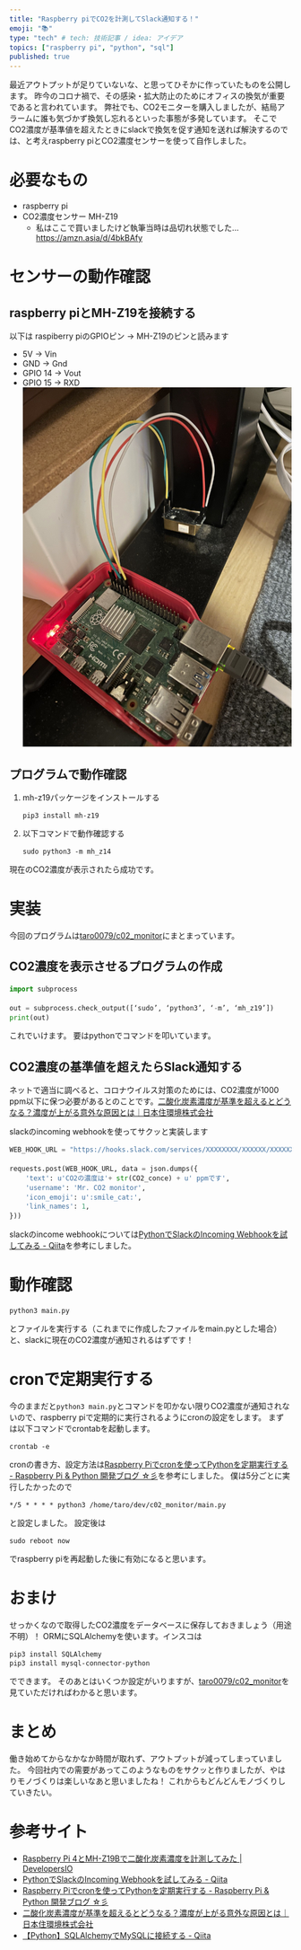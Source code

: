 ```yaml
---
title: "Raspberry piでCO2を計測してSlack通知する！"
emoji: "📚"
type: "tech" # tech: 技術記事 / idea: アイデア
topics: ["raspberry pi", "python", "sql"]
published: true
---
```


最近アウトプットが足りていないな、と思ってひそかに作っていたものを公開します。
昨今のコロナ禍で、その感染・拡大防止のためにオフィスの換気が重要であると言われています。
弊社でも、CO2モニターを購入しましたが、結局アラームに誰も気づかず換気し忘れるといった事態が多発しています。
そこでCO2濃度が基準値を超えたときにslackで換気を促す通知を送れば解決するのでは、と考えraspberry piとCO2濃度センサーを使って自作しました。

# 必要なもの
- raspberry pi
- CO2濃度センサー MH-Z19
  - 私はここで買いましたけど執筆当時は品切れ状態でした... https://amzn.asia/d/4bkBAfy

# センサーの動作確認
## raspberry piとMH-Z19を接続する
以下は raspiberry piのGPIOピン -> MH-Z19のピンと読みます
- 5V -> Vin
- GND -> Gnd
- GPIO 14 -> Vout
- GPIO 15 -> RXD
![raspberry piとセンサを接続](../images/raspberrypitosens.jpg)

## プログラムで動作確認
1. mh-z19パッケージをインストールする
   ``` shell
   pip3 install mh-z19
   ```
2. 以下コマンドで動作確認する
   ``` shell
   sudo python3 -m mh_z14
   ```
現在のCO2濃度が表示されたら成功です。


# 実装
今回のプログラムは[taro0079/c02_monitor](https://github.com/taro0079/c02_monitor)にまとまっています。
## CO2濃度を表示させるプログラムの作成
``` python
import subprocess

out = subprocess.check_output([‘sudo’, ‘python3’, ‘-m’, ‘mh_z19’])
print(out)
```

これでいけます。
要はpythonでコマンドを叩いています。

## CO2濃度の基準値を超えたらSlack通知する
ネットで適当に調べると、コロナウイルス対策のためには、CO2濃度が1000 ppm以下に保つ必要があるとのことです。[二酸化炭素濃度が基準を超えるとどうなる？濃度が上がる意外な原因とは｜日本住環境株式会社](https://www.njkk.co.jp/blog/?itemid=81&dispmid=764)

slackのincoming webhookを使ってサクッと実装します
``` python
WEB_HOOK_URL = "https://hooks.slack.com/services/XXXXXXXX/XXXXXX/XXXXXXX"

requests.post(WEB_HOOK_URL, data = json.dumps({
    'text': u'CO2の濃度は'+ str(CO2_conce) + u' ppmです',
    'username': 'Mr. CO2 monitor',
    'icon_emoji': u':smile_cat:',
    'link_names': 1,
}))
```

slackのincome webhookについては[PythonでSlackのIncoming Webhookを試してみる - Qiita](https://qiita.com/bakira/items/8fa06ab10edf1f42ff97)を参考にしました。

# 動作確認
``` shell
python3 main.py
```
とファイルを実行する（これまでに作成したファイルをmain.pyとした場合）と、slackに現在のCO2濃度が通知されるはずです！

# cronで定期実行する
今のままだと`python3 main.py`とコマンドを叩かない限りCO2濃度が通知されないので、raspberry piで定期的に実行されるようにcronの設定をします。
まずは以下コマンドでcrontabを起動します。
``` shell
crontab -e
```
cronの書き方、設定方法は[Raspberry Piでcronを使ってPythonを定期実行する - Raspberry Pi & Python 開発ブログ ☆彡](https://www.raspberrypirulo.net/entry/cron)を参考にしました。
僕は5分ごとに実行したかったので
``` shell
*/5 * * * * python3 /home/taro/dev/c02_monitor/main.py
```
と設定しました。
設定後は
``` shell
sudo reboot now
```
でraspberry piを再起動した後に有効になると思います。

# おまけ
せっかくなので取得したCO2濃度をデータベースに保存しておきましょう（用途不明）！
ORMにSQLAlchemyを使います。インスコは
``` shell
pip3 install SQLAlchemy
pip3 install mysql-connector-python
```
でできます。
そのあとはいくつか設定がいりますが、[taro0079/c02_monitor](https://github.com/taro0079/c02_monitor)を見ていただければわかると思います。

# まとめ
働き始めてからなかなか時間が取れず、アウトプットが減ってしまっていました。
今回社内での需要があってこのようなものをサクッと作りましたが、やはりモノづくりは楽しいなあと思いましたね！
これからもどんどんモノづくりしていきたい。

# 参考サイト
- [Raspberry Pi 4とMH-Z19Bで二酸化炭素濃度を計測してみた | DevelopersIO](https://dev.classmethod.jp/articles/raspberry-pi-4-b-mh-z19b-co2/)
- [PythonでSlackのIncoming Webhookを試してみる - Qiita](https://qiita.com/bakira/items/8fa06ab10edf1f42ff97)
- [Raspberry Piでcronを使ってPythonを定期実行する - Raspberry Pi & Python 開発ブログ ☆彡](https://www.raspberrypirulo.net/entry/cron)
- [二酸化炭素濃度が基準を超えるとどうなる？濃度が上がる意外な原因とは｜日本住環境株式会社](https://www.njkk.co.jp/blog/?itemid=81&dispmid=764)
- [【Python】SQLAlchemyでMySQLに接続する - Qiita](https://qiita.com/curry__30/items/432a21426c02a68e77e8)
